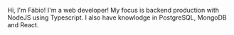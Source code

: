 Hi, I'm Fábio!
I'm a web developer!
My focus is backend production with NodeJS using Typescript.
I also have knowlodge in PostgreSQL, MongoDB and React.
